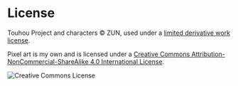 # License

Touhou Project and characters &copy; ZUN, used under a [limited derivative work license](https://en.touhouwiki.net/wiki/Touhou_Wiki:Copyrights "Touhou Project copyrights").

Pixel art is my own and is licensed under a [Creative Commons Attribution-NonCommercial-ShareAlike 4.0 International License](http://creativecommons.org/licenses/by-nc-sa/4.0/).

![Creative Commons License](https://i.creativecommons.org/l/by-nc-sa/4.0/88x31.png "Creative Commons License")
